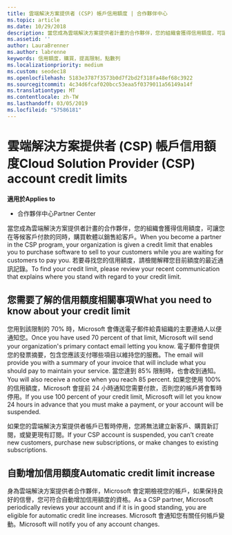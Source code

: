 ```yaml
---
title: 雲端解決方案提供者 (CSP) 帳戶信用額度 | 合作夥伴中心
ms.topic: article
ms.date: 10/29/2018
description: 當您成為雲端解決方案提供者計畫的合作夥伴，您的組織會獲得信用額度，可讓您在等候客戶付款的同時，購買軟體以銷售給客戶。
ms.assetid: ''
author: LauraBrenner
ms.author: labrenne
keywords: 信用額度，購買，提高限制，點數列
ms.localizationpriority: medium
ms.custom: seodec18
ms.openlocfilehash: 5183e3787f3573b0d7f2bd2f318fa48ef68c3922
ms.sourcegitcommit: 4c34d6fcaf020bcc53eaa5f0379011a56149a14f
ms.translationtype: MT
ms.contentlocale: zh-TW
ms.lasthandoff: 03/05/2019
ms.locfileid: "57586181"
---
```

# <a name="cloud-solution-provider-csp-account-credit-limits"></a><span data-ttu-id="0cc46-104">雲端解決方案提供者 (CSP) 帳戶信用額度</span><span class="sxs-lookup"><span data-stu-id="0cc46-104">Cloud Solution Provider (CSP) account credit limits</span></span>

<span data-ttu-id="0cc46-105">**適用於**</span><span class="sxs-lookup"><span data-stu-id="0cc46-105">**Applies to**</span></span>

- <span data-ttu-id="0cc46-106">合作夥伴中心</span><span class="sxs-lookup"><span data-stu-id="0cc46-106">Partner Center</span></span>

<span data-ttu-id="0cc46-107">當您成為雲端解決方案提供者計畫的合作夥伴，您的組織會獲得信用額度，可讓您在等候客戶付款的同時，購買軟體以銷售給客戶。</span><span class="sxs-lookup"><span data-stu-id="0cc46-107">When you become a partner in the CSP program, your organization is given a credit limit that enables you to purchase software to sell to your customers while you are waiting for customers to pay you.</span></span> <span data-ttu-id="0cc46-108">若要尋找您的信用額度，請檢閱解釋您目前額度的最近通訊記錄。</span><span class="sxs-lookup"><span data-stu-id="0cc46-108">To find your credit limit, please review your recent communication that explains where you stand with regard to your credit limit.</span></span>  

## <a name="what-you-need-to-know-about-your-credit-limit"></a><span data-ttu-id="0cc46-109">您需要了解的信用額度相關事項</span><span class="sxs-lookup"><span data-stu-id="0cc46-109">What you need to know about your credit limit</span></span>

<span data-ttu-id="0cc46-110">您用到該限制的 70% 時，Microsoft 會傳送電子郵件給貴組織的主要連絡人以便通知您。</span><span class="sxs-lookup"><span data-stu-id="0cc46-110">Once you have used 70 percent of that limit, Microsoft will send your organization's primary contact email letting you know.</span></span> <span data-ttu-id="0cc46-111">電子郵件會提供您的發票摘要，包含您應該支付哪些項目以維持您的服務。</span><span class="sxs-lookup"><span data-stu-id="0cc46-111">The email will provide you with a summary of your invoice that will include what you should pay to maintain your service.</span></span> <span data-ttu-id="0cc46-112">當您達到 85% 限制時，也會收到通知。</span><span class="sxs-lookup"><span data-stu-id="0cc46-112">You will also receive a notice when you reach 85 percent.</span></span> <span data-ttu-id="0cc46-113">如果您使用 100% 的信用額度，Microsoft 會提前 24 小時通知您需要付款，否則您的帳戶將會暫時停用。</span><span class="sxs-lookup"><span data-stu-id="0cc46-113">If you use 100 percent of your credit limit, Microsoft will let you know 24 hours in advance that you must make a payment, or your account will be suspended.</span></span> 

<span data-ttu-id="0cc46-114">如果您的雲端解決方案提供者帳戶已暫時停用，您將無法建立新客戶、購買新訂閱，或變更現有訂閱。</span><span class="sxs-lookup"><span data-stu-id="0cc46-114">If your CSP account is suspended, you can’t create new customers, purchase new subscriptions, or make changes to existing subscriptions.</span></span>

## <a name="automatic-credit-limit-increase"></a><span data-ttu-id="0cc46-115">自動增加信用額度</span><span class="sxs-lookup"><span data-stu-id="0cc46-115">Automatic credit limit increase</span></span>

<span data-ttu-id="0cc46-116">身為雲端解決方案提供者合作夥伴，Microsoft 會定期檢視您的帳戶，如果保持良好的信譽，您可符合自動增加信用額度的資格。</span><span class="sxs-lookup"><span data-stu-id="0cc46-116">As a CSP partner, Microsoft periodically reviews your account and if it is in good standing, you are eligible for automatic credit line increases.</span></span> <span data-ttu-id="0cc46-117">Microsoft 會通知您有關任何帳戶變動。</span><span class="sxs-lookup"><span data-stu-id="0cc46-117">Microsoft will notify you of any account changes.</span></span> 